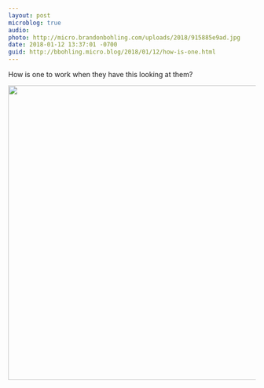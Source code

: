 ```yaml
---
layout: post
microblog: true
audio: 
photo: http://micro.brandonbohling.com/uploads/2018/915885e9ad.jpg
date: 2018-01-12 13:37:01 -0700
guid: http://bbohling.micro.blog/2018/01/12/how-is-one.html
---
```

How is one to work when they have this looking at them?

<img src="http://micro.brandonbohling.com/uploads/2018/915885e9ad.jpg" width="600" height="599" />
